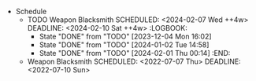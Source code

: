 - Schedule
	- TODO Weapon Blacksmith
	  SCHEDULED: <2024-02-07 Wed ++4w>
	  DEADLINE: <2024-02-10 Sat ++4w>
	  :LOGBOOK:
	  * State "DONE" from "TODO" [2023-12-04 Mon 16:02]
	  * State "DONE" from "TODO" [2024-01-02 Tue 14:58]
	  * State "DONE" from "TODO" [2024-02-01 Thu 00:14]
	  :END:
	- Weapon Blacksmith
	  SCHEDULED: <2022-07-07 Thu>
	  DEADLINE: <2022-07-10 Sun>